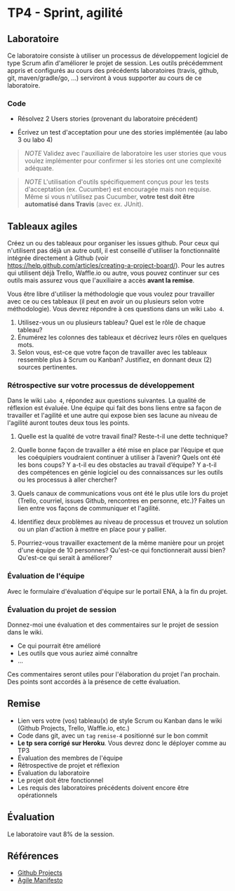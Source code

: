 # TP4 - Sprint, agilité

## Laboratoire

Ce laboratoire consiste à utiliser un processus de développement logiciel de type
Scrum afin d'améliorer le projet de session. Les outils précédemment appris et
configurés au cours des précédents laboratoires (travis, github, git, maven/gradle/go, ...)
serviront à vous supporter au cours de ce laboratoire.


### Code
- Résolvez 2 Users stories (provenant du laboratoire précédent)

- Écrivez un test d'acceptation pour une des stories implémentée (au labo 3 ou labo 4)

> *NOTE* Validez avec l'auxiliaire de laboratoire les user stories que vous voulez implémenter pour confirmer si les stories ont une complexité adéquate.

> *NOTE* L'utilisation d'outils spécifiquement conçus pour les tests d'acceptation (ex. Cucumber) est encouragée mais non requise. Même si vous n'utilisez pas Cucumber, **votre test doit être automatisé dans Travis** (avec ex. JUnit).


## Tableaux agiles

Créez un ou des tableaux pour organiser les issues github. Pour ceux qui n'utilisent pas déjà un autre outil, il est conseillé d'utiliser la fonctionnalité intégrée
directement à Github (voir https://help.github.com/articles/creating-a-project-board/). Pour les autres qui utilisent déjà Trello, Waffle.io ou autre, vous pouvez
continuer sur ces outils mais assurez vous que l'auxiliaire a accès **avant la remise**.


Vous être libre d'utiliser la méthodologie que vous voulez pour travailler avec ce ou ces tableaux (il peut en avoir un ou plusieurs selon votre méthodologie).
Vous devrez répondre à ces questions dans un wiki `Labo 4`.

1. Utilisez-vous un ou plusieurs tableau? Quel est le rôle de chaque tableau?
2. Énumérez les colonnes des tableaux et décrivez leurs rôles en quelques mots.
3. Selon vous, est-ce que votre façon de travailler avec les tableaux ressemble plus à Scrum ou Kanban? Justifiez, en donnant deux (2) sources pertinentes.


### Rétrospective sur votre processus de développement

Dans le wiki `Labo 4`, répondez aux questions suivantes. La qualité de réflexion est évaluée. Une équipe qui fait des bons liens entre sa façon de travailler et l'agilité et
une autre qui expose bien ses lacune au niveau de l'agilité auront toutes deux tous les points.

1. Quelle est la qualité de votre travail final? Reste-t-il une dette technique?

2. Quelle bonne façon de travailler a été mise en place par l’équipe et que les coéquipiers voudraient continuer à utiliser à l’avenir? Quels ont été les bons coups?
Y a-t-il eu des obstacles au travail d’équipe? Y a-t-il des compétences en génie logiciel ou des connaissances sur les outils ou les processus à aller chercher?

3. Quels canaux de communications vous ont été le plus utile lors du projet (Trello, courriel, issues Github, rencontres en personne, etc.)? Faites un lien
entre vos façons de communiquer et l'agilité.

4. Identifiez deux problèmes au niveau de processus et trouvez un solution ou un plan d'action à mettre en place pour y pallier.

5. Pourriez-vous travailler exactement de la même manière pour un projet d'une équipe de 10 personnes? Qu'est-ce qui fonctionnerait aussi bien? Qu'est-ce qui serait à améliorer?

### Évaluation de l'équipe

Avec le formulaire d'évaluation d'équipe sur le portail ENA, à la fin du projet.

### Évaluation du projet de session

Donnez-moi une évaluation et des commentaires sur le projet de session dans le wiki.

- Ce qui pourrait être amélioré
- Les outils que vous auriez aimé connaître
- ...

Ces commentaires seront utiles pour l'élaboration du projet l'an prochain. Des points sont accordés à la présence de cette évaluation.

## Remise

- Lien vers votre (vos) tableau(x) de style Scrum ou Kanban dans le wiki (Github Projects, Trello, Waffle.io, etc.)
- Code dans git, avec un `tag` `remise-4` positionné sur le bon commit
- **Le tp sera corrigé sur Heroku**. Vous devrez donc le déployer comme au TP3
- Évaluation des membres de l'équipe
- Rétrospective de projet et réflexion
- Évaluation du laboratoire
- Le projet doit être fonctionnel
- Les requis des laboratoires précédents doivent encore être opérationnels


## Évaluation

Le laboratoire vaut 8% de la session.


## Références

- [Github Projects](https://help.github.com/articles/creating-a-project-board/)
- [Agile Manifesto](http://www.agilemanifesto.org/)
